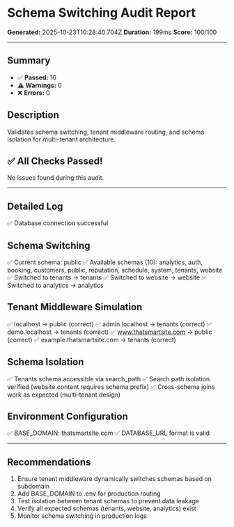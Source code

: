 # Schema Switching Audit Report

**Generated:** 2025-10-23T10:28:40.704Z
**Duration:** 199ms
**Score:** 100/100

---

## Summary

- ✅ **Passed:** 16
- ⚠️  **Warnings:** 0
- ❌ **Errors:** 0

## Description

Validates schema switching, tenant middleware routing, and schema isolation for multi-tenant architecture.

## ✅ All Checks Passed!

No issues found during this audit.

---

## Detailed Log

✅ Database connection successful

## Schema Switching

✅ Current schema: public
✅ Available schemas (10): analytics, auth, booking, customers, public, reputation, schedule, system, tenants, website
✅ Switched to tenants → tenants
✅ Switched to website → website
✅ Switched to analytics → analytics

## Tenant Middleware Simulation

✅ localhost → public (correct)
✅ admin.localhost → tenants (correct)
✅ demo.localhost → tenants (correct)
✅ www.thatsmartsite.com → public (correct)
✅ example.thatsmartsite.com → tenants (correct)

## Schema Isolation

✅ Tenants schema accessible via search_path
✅ Search path isolation verified (website.content requires schema prefix)
✅ Cross-schema joins work as expected (multi-tenant design)

## Environment Configuration

✅ BASE_DOMAIN: thatsmartsite.com
✅ DATABASE_URL format is valid

---

## Recommendations

1. Ensure tenant middleware dynamically switches schemas based on subdomain
2. Add BASE_DOMAIN to .env for production routing
3. Test isolation between tenant schemas to prevent data leakage
4. Verify all expected schemas (tenants, website, analytics) exist
5. Monitor schema switching in production logs
